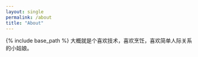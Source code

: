```yaml
---
layout: single
permalink: /about
title: "About"
---
```


{% include base_path %}
大概就是个喜欢技术，喜欢烹饪，喜欢简单人际关系的小姑娘。
